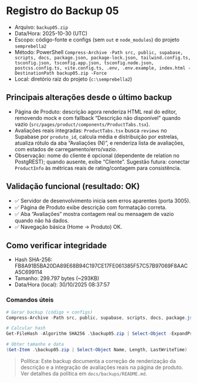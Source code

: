 # Registro do Backup 05

- Arquivo: `backup05.zip`
- Data/Hora: 2025-10-30 (UTC)
- Escopo: código-fonte e configs (sem `out` e `node_modules`) do projeto `semprebella2`
- Método: PowerShell `Compress-Archive -Path src, public, supabase, scripts, docs, package.json, package-lock.json, tailwind.config.ts, tsconfig.json, tsconfig.app.json, tsconfig.node.json, postcss.config.ts, vite.config.ts, .env, .env.example, index.html -DestinationPath backup05.zip -Force`
- Local: diretório raiz do projeto (`c:\semprebella2`)

## Principais alterações desde o último backup

- Página de Produto: descrição agora renderiza HTML real do editor, removendo mock e com fallback “Descrição não disponível” quando vazio (`src/pages/product/components/ProductTabs.tsx`).
- Avaliações reais integradas: `ProductTabs.tsx` busca `reviews` no Supabase por `produto_id`, calcula média e distribuição por estrelas, atualiza rótulo da aba “Avaliações (N)”, e renderiza lista de avaliações, com estados de carregamento/erro/vazio.
- Observação: nome do cliente é opcional (dependente de relation no PostgREST); quando ausente, exibe “Cliente”. Sugestão futura: conectar `ProductInfo` às métricas reais de rating/contagem para consistência.

## Validação funcional (resultado: OK)

- ✅ Servidor de desenvolvimento inicia sem erros aparentes (porta 3005).
- ✅ Página de Produto exibe descrição com formatação correta.
- ✅ Aba “Avaliações” mostra contagem real ou mensagem de vazio quando não há dados.
- ✅ Navegação básica (Home → Produto) OK.

## Como verificar integridade

- Hash SHA-256: FB8A91B5BA20DA89E68B94C197CE17FE061385F57C57B97069F8AACA5C699114
- Tamanho: 299.797 bytes (~293KB)
- Data/Hora (local): 30/10/2025 08:37:57

### Comandos úteis

```powershell
# Gerar backup (código + configs)
Compress-Archive -Path src, public, supabase, scripts, docs, package.json, package-lock.json, tailwind.config.ts, tsconfig.json, tsconfig.app.json, tsconfig.node.json, postcss.config.ts, vite.config.ts, .env, .env.example, index.html -DestinationPath backup05.zip -Force

# Calcular hash
Get-FileHash -Algorithm SHA256 .\backup05.zip | Select-Object -ExpandProperty Hash

# Obter tamanho e data
(Get-Item .\backup05.zip | Select-Object Name, Length, LastWriteTime)
```

> Política: Este backup documenta a correção de renderização da descrição e a integração de avaliações reais na página de produto. Ver detalhes da política em `docs/backups/README.md`.